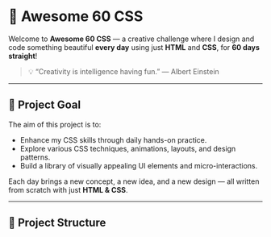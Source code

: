 # 🌟 Awesome 60 CSS

Welcome to **Awesome 60 CSS** — a creative challenge where I design and code something beautiful **every day** using just **HTML** and **CSS**, for **60 days straight**!

> 💡 “Creativity is intelligence having fun.” — Albert Einstein

---

## 🎯 Project Goal

The aim of this project is to:
- Enhance my CSS skills through daily hands-on practice.
- Explore various CSS techniques, animations, layouts, and design patterns.
- Build a library of visually appealing UI elements and micro-interactions.

Each day brings a new concept, a new idea, and a new design — all written from scratch with just **HTML & CSS**.

---

## 📁 Project Structure

